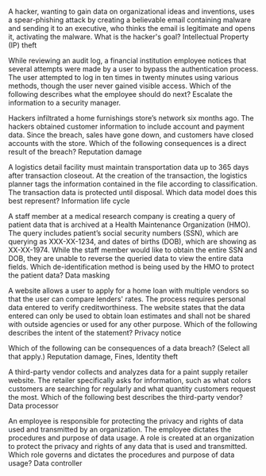 A hacker, wanting to gain data on organizational ideas and inventions, uses a spear-phishing attack by creating a believable email containing malware and sending it to an executive, who thinks the email is legitimate and opens it, activating the malware. What is the hacker's goal?
Intellectual Property (IP) theft

While reviewing an audit log, a financial institution employee notices that several attempts were made by a user to bypass the authentication process. The user attempted to log in ten times in twenty minutes using various methods, though the user never gained visible access. Which of the following describes what the employee should do next?
Escalate the information to a security manager.

Hackers infiltrated a home furnishings store’s network six months ago. The hackers obtained customer information to include account and payment data. Since the breach, sales have gone down, and customers have closed accounts with the store. Which of the following consequences is a direct result of the breach?
Reputation damage

A logistics detail facility must maintain transportation data up to 365 days after transaction closeout. At the creation of the transaction, the logistics planner tags the information contained in the file according to classification. The transaction data is protected until disposal. Which data model does this best represent?
Information life cycle 

A staff member at a medical research company is creating a query of patient data that is archived at a Health Maintenance Organization (HMO). The query includes patient’s social security numbers (SSN), which are querying as XXX-XX-1234, and dates of births (DOB), which are showing as XX-XX-1974. While the staff member would like to obtain the entire SSN and DOB, they are unable to reverse the queried data to view the entire data fields. Which de-identification method is being used by the HMO to protect the patient data?
Data masking

A website allows a user to apply for a home loan with multiple vendors so that the user can compare lenders' rates. The process requires personal data entered to verify creditworthiness. The website states that the data entered can only be used to obtain loan estimates and shall not be shared with outside agencies or used for any other purpose. Which of the following describes the intent of the statement?
Privacy notice

Which of the following can be consequences of a data breach? (Select all that apply.)
Reputation damage, Fines, Identity theft

A third-party vendor collects and analyzes data for a paint supply retailer website. The retailer specifically asks for information, such as what colors customers are searching for regularly and what quantity customers request the most. Which of the following best describes the third-party vendor?
Data processor

An employee is responsible for protecting the privacy and rights of data used and transmitted by an organization. The employee dictates the procedures and purpose of data usage. A role is created at an organization to protect the privacy and rights of any data that is used and transmitted. Which role governs and dictates the procedures and purpose of data usage?
Data controller

